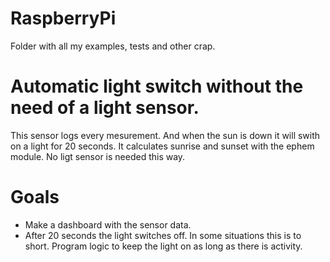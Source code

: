 # RaspberryPi
Folder with all my examples, tests and other crap. 

# Automatic light switch without the need of a light sensor. 
This sensor logs every mesurement. And when the sun is down it will swith on a light for 20 seconds. It calculates sunrise 
and sunset with the ephem module. No ligt sensor is needed this way.

# Goals
- Make a dashboard with the sensor data. 
- After 20 seconds the light switches off. In some situations this is to short. 
Program logic to keep the light on as long as there is activity. 
